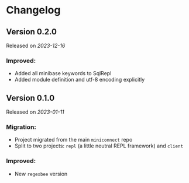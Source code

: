 # Changelog

## Version 0.2.0

Released on *2023-12-16*

### Improved:

- Added all minibase keywords to SqlRepl
- Added module definition and utf-8 encoding explicitly

## Version 0.1.0

Released on *2023-01-11*

### Migration:

- Project migrated from the main `miniconnect` repo
- Split to two projects: `repl` (a little neutral REPL framework) and `client`

### Improved:

- New `regexbee` version
